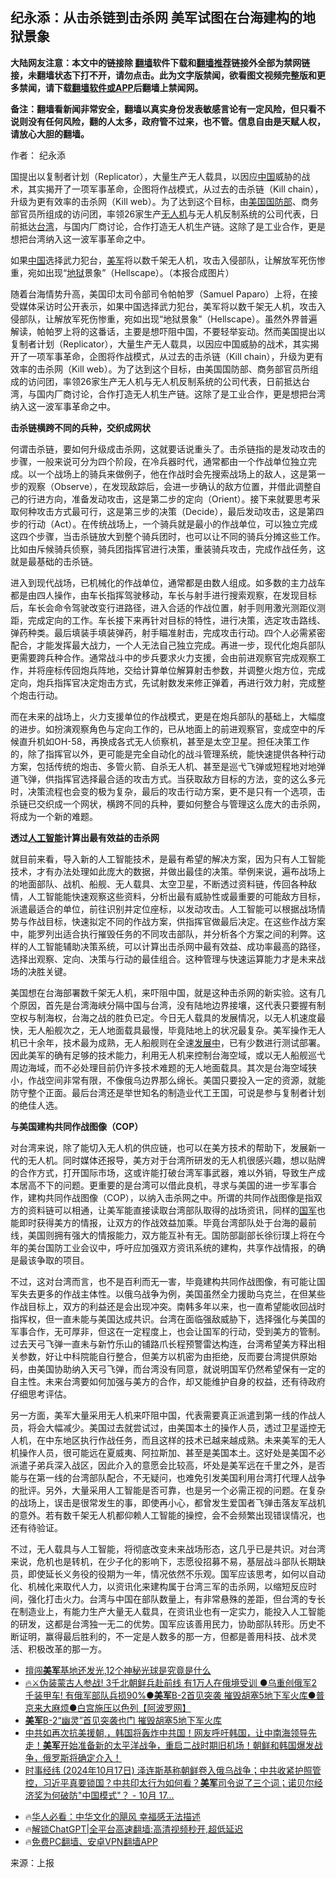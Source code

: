  <!-- 面包屑导航 --> <h2>纪永添：从击杀链到击杀网 美军试图在台海建构的地狱景象</h2> <p class="notice"><b>大陆网友注意：本文中的链接除 <a href="https://github.com/bannedbook/fanqiang" >翻墙</a>软件下载和<a href="https://github.com/killgcd/justmysocks/blob/master/README.md">翻墙推荐</a>链接外全部为禁网链接，未翻墙状态下打不开，请勿点击。此为文字版禁闻，欲看图文视频完整版和更多禁闻，请下载<a href="https://github.com/bannedbook/fanqiang">翻墙软件或APP</a>后翻墙上禁闻网。</p><p>备注：翻墙看新闻非常安全，翻墙以真实身份发表敏感言论有一定风险，但只看不说则没有任何风险，翻的人太多，政府管不过来，也不管。信息自由是天赋人权，请放心大胆的翻墙。</b></p>  <div class="entry"> <p>作者： 纪永添</p> <p id="summary">国提出以复制者计划（Replicator），大量生产无人载具，以因应<span class='wp_keywordlink_affiliate'><a href="https://www.bannedbook.org/" title="中国" target="_blank">中国</a></span>威胁的战术，其实揭开了一项军事革命，企图将作战模式，从过去的击杀链（Kill chain），升级为更有效率的击杀网（Kill web）。为了达到这个目标，由<a href="https://www.bannedbook.org/bnews/tag/%e7%be%8e%e5%9b%bd/" class="st_tag internal_tag" rel="tag" title="标签 美国 下的日志">美国</a><a href="https://www.bannedbook.org/bnews/tag/%E5%9B%BD%E9%98%B2%E9%83%A8/" class="st_tag internal_tag" rel="tag" title="标签 国防部 下的日志">国防部</a>、商务部官员所组成的访问团，率领26家生产<a href="https://www.bannedbook.org/bnews/tag/%e6%97%a0%e4%ba%ba%e6%9c%ba/" class="st_tag internal_tag" rel="tag" title="标签 无人机 下的日志">无人机</a>与无人机反制系统的公司代表，日前抵达<a href="https://www.bannedbook.org/bnews/tag/%e5%8f%b0%e6%b9%be/" class="st_tag internal_tag" rel="tag" title="标签 台湾 下的日志">台湾</a>，与国内厂商讨论，合作打造无人机生产链。这除了是工业合作，更是想把台湾纳入这一波军事革命之中。</p> <p id="conimg">如果<a href="https://www.bannedbook.org/bnews/tag/%E4%B8%AD%E5%9B%BD/" class="st_tag internal_tag" rel="tag" title="标签 中国 下的日志">中国</a>选择武力犯台，<a href="https://www.bannedbook.org/bnews/tag/%e7%be%8e%e5%86%9b/" class="st_tag internal_tag" rel="tag" title="标签 美军 下的日志">美军</a>将以数千架无人机，攻击入侵部队，让解放军死伤惨重，宛如出现“<a href="https://www.bannedbook.org/bnews/tag/%e5%9c%b0%e7%8b%b1/" class="st_tag internal_tag" rel="tag" title="标签 地狱 下的日志">地狱</a>景象”（Hellscape）。（本报合成图片）</p> <p>随着台海情势升高，美国印太司令部司令帕帕罗（Samuel Paparo）上将，在接受媒体采访时公开表示，如果中国选择武力犯台，美军将以数千架无人机，攻击入侵部队，让解放军死伤惨重，宛如出现“地狱景象”（Hellscape）。虽然外界普遍解读，帕帕罗上将的这番话，主要是想吓阻中国，不要轻举妄动。然而美国提出以复制者计划（Replicator），大量生产无人载具，以因应中国威胁的战术，其实揭开了一项军事革命，企图将作战模式，从过去的击杀链（Kill chain），升级为更有效率的击杀网（Kill web）。为了达到这个目标，由美国国防部、商务部官员所组成的访问团，率领26家生产无人机与无人机反制系统的公司代表，日前抵达台湾，与国内厂商讨论，合作打造无人机生产链。这除了是工业合作，更是想把台湾纳入这一波军事革命之中。</p>  <p><strong>击杀链横跨不同的兵种，交织成网状</strong></p> <p>何谓击杀链，要如何升级成击杀网，这就要话说重头了。击杀链指的是发动攻击的步骤，一般来说可分为四个阶段，在冷兵器时代，通常都由一个作战单位独立完成。以一个战场上的骑兵来做例子，他在作战时会先搜索战场上的敌人，这是第一步的观察（Observe），在发现敌踪后，会进一步确认的敌方位置，并借此调整自己的行进方向，准备发动攻击，这是第二步的定向（Orient）。接下来就要思考采取何种攻击方式最可行，这是第三步的决策（Decide），最后发动攻击，这是第四步的行动（Act）。在传统战场上，一个骑兵就是最小的作战单位，可以独立完成这四个步骤，当击杀链放大到整个骑兵团时，也可以让不同的骑兵分摊这些工作。比如由斥候骑兵侦察，骑兵团指挥官进行决策，重装骑兵攻击，完成作战任务，这就是最基础的击杀链。</p> <p>进入到现代战场，已机械化的作战单位，通常都是由数人组成。如多数的主力战车都是由四人操作，由车长指挥驾驶移动，车长与射手进行搜索观察，在发现目标后，车长会命令驾驶改变行进路径，进入合适的作战位置，射手则用激光测距仪测距，完成定向的工作。车长接下来再针对目标的特性，进行决策，选定攻击路线、弹药种类。最后填装手填装弹药，射手瞄准射击，完成攻击行动。四个人必需紧密配合，才能发挥最大战力，一个人无法自己独立完成。再进一步，现代化炮兵部队更需要跨兵种合作。通常战斗中的步兵要求火力支援，会由前进观察官完成观察工作，并将座标传回炮兵阵地，交给计算单位解算射击参数，并调整火炮方位，完成定向，炮兵指挥官决定炮击方式，先试射数发来修正弹着，再进行效力射，完成整个炮击行动。</p> <p>而在未来的战场上，火力支援单位的作战模式，更是在炮兵部队的基础上，大幅度的进步。如扮演观察角色与定向工作的，已从地面上的前进观察官，变成空中的斥候直升机如OH-58，再换成各式无人侦察机，甚至是太空卫星。担任决策工作的，除了指挥官以外，更可能是完全自动化的战斗管理系统，能快速提供各种行动方案，包括传统的炮击、多管火箭、自杀无人机、甚至是巡弋飞弹或短程地对地弹道飞弹，供指挥官选择最合适的攻击方式。当获取敌方目标的方法，变的这么多元时，决策流程也会变的极为复杂，最后的攻击行动方案，更不是只有一个选项，击杀链已交织成一个网状，横跨不同的兵种，要如何整合与管理这么庞大的击杀网，将成为一个新的难题。</p>  <p><strong>透过<a href="https://www.bannedbook.org/bnews/tag/%e4%ba%ba%e5%b7%a5%e6%99%ba%e8%83%bd/" class="st_tag internal_tag" rel="tag" title="标签 人工智能 下的日志">人工智能</a>计算出最有效益的击杀网</strong></p> <p>就目前来看，导入新的人工智能技术，是最有希望的解决方案，因为只有人工智能技术，才有办法处理如此庞大的数据，并做出最佳的决策。举例来说，遍布战场上的地面部队、战机、船舰、无人载具、太空卫星，不断透过资料链，传回各种敌情，人工智能能快速观察这些资料，分析出最有威胁性或最重要的可能敌方目标，派遣最适合的单位，前往识别并定位座标，以发动攻击。人工智能可以根据战场情势与作战目标，快速拟定不同的作战方案，供指挥官做最后决定。在这些作战方案中，能罗列出适合执行摧毁任务的不同攻击部队，并分析各个方案之间的利弊。这样的人工智能辅助决策系统，可以计算出击杀网中最有效益、成功率最高的路径，选择出观察、定向、决策与行动的最佳组合。这种管理与快速运算能力才是未来战场的决胜关键。</p> <p>美国想在台海部署数千架无人机，来吓阻中国，就是这种击杀网的新实验。这有几个原因，首先是台湾海峡分隔中国与台湾，没有陆地边界接壤，这代表只要握有制空权与制海权，台海之战的胜负已定。今日无人载具的发展情况，以无人机速度最快，无人船舰次之，无人地面载具最慢，毕竟陆地上的状况最复杂。美军操作无人机已十余年，技术最为成熟，无人船舰则在全速<span class='wp_keywordlink'><a href="https://www.bannedbook.org/forum11/topic335.html" title="禁片：发展中出现的问题，只能靠发展解决？" target="_blank">发展中</a></span>，已有少数进行测试部署。因此美军的确有足够的技术能力，利用无人机来控制台海空域，或以无人船舰巡弋周边海域，而不必处理目前仍许多技术难题的无人地面载具。其次是台海空域狭小，作战空间非常有限，不像俄乌边界那么绵长。美国只要投入一定的资源，就能防守整个正面。最后台湾还是举世知名的制造业代工王国，可说是参与复制者计划的绝佳人选。</p> <p><strong>与美国建构共同作战图像（COP）</strong></p>  <p>对台湾来说，除了能切入无人机的供应链，也可以在美方技术的帮助下，发展新一代的无人机。同时媒体还报导，美方对于台湾所研发的无人机很感兴趣，想以贴牌的合作方式，打开国际市场，这或许能打破台湾军事武器，难以外销，导致生产成本居高不下的问题。更重要的是台湾可以借此良机，寻求与美国的进一步军事合作，建构共同作战图像（COP），以纳入击杀网之中。所谓的共同作战图像是指双方的资料链可以相通，让美军能直接读取台湾部队取得的战场资讯，同样的<a href="https://www.bannedbook.org/bnews/tag/%E5%9B%BD%E5%86%9B/" class="st_tag internal_tag" rel="tag" title="标签 国军 下的日志">国军</a>也能即时获得美方的情报，让双方的作战效益加乘。毕竟台湾部队处于台海的最前线，美国则拥有强大的情报能力，双方能互补有无。国防部副部长徐衍璞上将在今年的美台国防工业会议中，呼吁应加强双方资讯系统的建构，共享作战情报，的确是最该争取的项目。</p> <p>不过，这对台湾而言，也不是百利而无一害，毕竟建构共同作战图像，有可能让国军失去更多的作战主体性。以俄乌战争为例，美国虽然全力援助乌克兰，在但某些作战目标上，双方的利益还是会出现冲突。南韩多年以来，也一直希望能收回战时指挥权，但一直未能与美国达成共识。台湾在面临强敌威胁下，选择强化与美国的军事合作，无可厚非，但这在一定程度上，也会让国军的行动，受到美方的管制。过去天弓飞弹一直未与新竹乐山的铺路爪长程预警雷达构连，台湾希望美方释出相关参数，好让中科院能自行整合，但美方以机密为由拒绝，反而要台湾提供原始码，由美国协助纳入天弓飞弹，而台湾没有同意，就说明国军仍然希望保有一定的自主性。未来台湾要如何加强与美方的合作，却又能维护自身的权益，还有待政府仔细思考评估。</p> <p>另一方面，美军大量采用无人机来吓阻中国，代表需要真正派遣到第一线的作战人员，将会大幅减少。美国过去就尝试过，由美国本土的操作人员，透过卫星遥控无人机，在中东地区执行作战任务，而且这样的技术已越来越成熟。未来美军的无人机操作人员，很可能远在夏威夷、阿拉斯加、甚至是美国本土。这好处是美国不必派遣子弟兵深入战区，因此介入的意愿会比较高，坏处是美军远在千里之外，是否能与在第一线的台湾部队配合，不无疑问，也难免引发美国利用台湾打代理人战争的批评。另外，大量采用人工智能是否可靠，也是另一个必需正视的问题。在复杂的战场上，误击是很常发生的事，即使再小心，都曾发生爱国者飞弹击落友军战机的意外。若有数千架无人机都仰赖人工智能的操控，会不会频繁出现错误情况，也还有待验证。</p> <p>不过，无人载具与人工智能，将彻底改变未来战场形态，这几乎已是共识。对台湾来说，危机也是转机，在少子化的影响下，志愿役招募不易，基层战斗部队长期缺员，即使延长义务役的役期为一年，情况依然不乐观。国军应该思考，如何以自动化、机械化来取代人力，以资讯化来建构属于台湾三军的击杀网，以缩短反应时间，强化打击火力。台湾与中国在部队数量上，有非常悬殊的差距，但台湾的专长在制造业上，有能力生产大量无人载具，在资讯业也有一定实力，能投入人工智能的研发，这都是台湾独一无二的优势。国军应该善用民力，协助部队转形。历史不断证明，赢得最后胜利的，不一定是人数多的那一方，但都是善用科技、战术灵活、积极改革的那一方。</p>  <!--<div id="taboola-mid-1"></div>--><ul class='op-related-articles' title='相关阅读'> <li><a href='https://www.bannedbook.org/bnews/cnnews/20241018/2103192.html' target='_blank'>擅闯<b>美军</b>基地还发光,12个神秘光球是究竟是什么</a></li> <li><a href='https://www.bannedbook.org/bnews/sohnews/20241017/2103123.html' target='_blank'>🔥⚔️伪装蒙古人参战! 3千北朝鲜兵赴前线 有1万人在俄境受训 ●乌重创俄军2千装甲车! 有俄军部队兵损90%●<b>美军</b>B-2首见突袭 摧毁胡塞5地下军火库●普京来大麻烦●白宫施压以色列【阿波罗网】</a></li> <li><a href='https://www.bannedbook.org/bnews/topimagenews/20241017/2102940.html' target='_blank'><b>美军</b>B-2“幽灵”首见突袭也门 摧毁胡塞5地下军火库</a></li> <li><a href='https://www.bannedbook.org/bnews/sohnews/20241017/2102874.html' target='_blank'>中共如再次抗美援朝,，韩国将轰炸中共国！网友呼吁韩国，让中南海领导先走！<b>美军</b>开始准备新的太平洋战争，重启二战时期旧机场！朝鲜和韩国爆发战争，俄罗斯将确定介入！</a></li> <li><a href='https://www.bannedbook.org/bnews/bannedvideo/20241017/2102721.html' target='_blank'>时事经纬 (2024年10月17日)  泽连斯基称朝鲜卷入俄乌战争；中共收紧护照管控，习近平真要锁国？中共印太行为如何看？<b>美军</b>司令说了三个词；诺贝尔经济奖为何破防"中国模式"？ - 10月 17...</a></li> </ul> <ul class="texttj"> <!--<li>🔥<a href="https://www.bannedbook.org/bnews/ssgc/20230219/1850782.html" target="_blank">法国犹太老板：神告诉我们，只有一位中国人能救人类</a></li>--> <li>🔥<a href="https://www.bannedbook.org/bnews/comments/20220220/1694796.html" target="_blank">华人必看：中华文化的飓风 幸福感无法描述</a></li> <li>🔥<a href="https://github.com/bannedbook/fanqiang/wiki/V2ray%E6%9C%BA%E5%9C%BA" target="_blank">解锁ChatGPT|全平台高速翻墙:高清视频秒开,超低延迟</a></li> <li>🔥<a href="https://github.com/bannedbook/fanqiang/wiki/%E7%A6%81%E9%97%BB%E7%BD%91%E5%AE%89%E5%8D%93%E7%BF%BB%E5%A2%99%E6%96%B0%E9%97%BBAPP" target="_blank">免费PC翻墙、安卓VPN翻墙APP</a></li> </ul><p class="src-info">来源：上报 </p><a name='sharetosocial'></a> <div style="margin-bottom:5px;padding-bottom:5px;clear:both"> <div id="archive-pix-1" class="banner-ads"> <!-- AuctionX Display platform tag START --> <div id="27602x728x90x621x_ADSLOT1" clicktrack="%%CLICK_URL_ESC%%"></div>  <!-- AuctionX Display platform tag END --> </div> <div id="archive-pix-2" class="banner-ads"> <!-- AuctionX Display platform tag START --> <div id="27556x300x250x621x_ADSLOT1" clicktrack="%%CLICK_URL_ESC%%" style="margin:0 auto;text-align:center"></div>  <!-- AuctionX Display platform tag END --> </div> </div>  <div id="archive-pix-1" class="banner-ads"> <!-- AuctionX Display platform tag START --> <div id="27603x728x90x621x_ADSLOT1" clicktrack="%%CLICK_URL_ESC%%"></div>  <!-- AuctionX Display platform tag END --> </div> </div><!--END ENTRY--> 